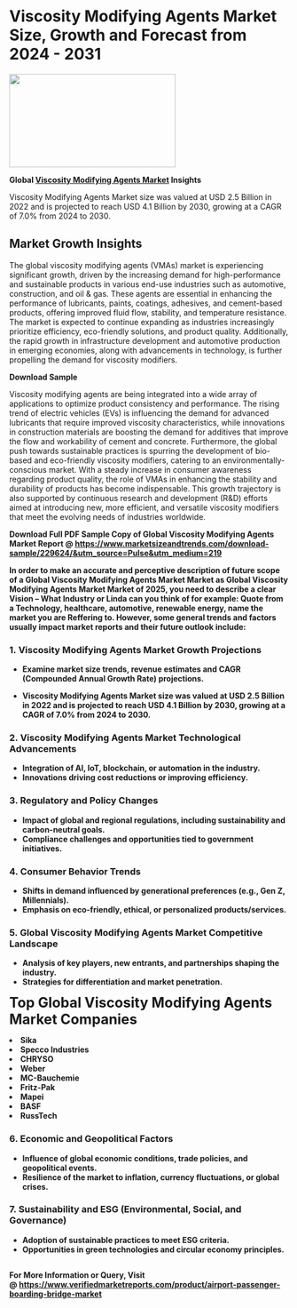 <H1>Viscosity Modifying Agents Market Size, Growth and Forecast from 2024 - 2031</H1><img class="aligncenter size-medium wp-image-584254" src="https://thirdeyenews.in/wp-content/uploads/2024/09/Global-Market-Research-300x168.jpeg" alt="" width="300" height="168" /><p><strong>Global&nbsp;<a href="https://www.marketsizeandtrends.com/download-sample/229624/&amp;utm_source=Pulse&amp;utm_medium=219">Viscosity Modifying Agents Market</a> Insights</strong></p><p>Viscosity Modifying Agents Market size was valued at USD 2.5 Billion in 2022 and is projected to reach USD 4.1 Billion by 2030, growing at a CAGR of 7.0% from 2024 to 2030.</p><p><h2>Market Growth Insights</h2> <p>The global viscosity modifying agents (VMAs) market is experiencing significant growth, driven by the increasing demand for high-performance and sustainable products in various end-use industries such as automotive, construction, and oil & gas. These agents are essential in enhancing the performance of lubricants, paints, coatings, adhesives, and cement-based products, offering improved fluid flow, stability, and temperature resistance. The market is expected to continue expanding as industries increasingly prioritize efficiency, eco-friendly solutions, and product quality. Additionally, the rapid growth in infrastructure development and automotive production in emerging economies, along with advancements in technology, is further propelling the demand for viscosity modifiers.</p> <p><strong>Download Sample</strong></p> <p>Viscosity modifying agents are being integrated into a wide array of applications to optimize product consistency and performance. The rising trend of electric vehicles (EVs) is influencing the demand for advanced lubricants that require improved viscosity characteristics, while innovations in construction materials are boosting the demand for additives that improve the flow and workability of cement and concrete. Furthermore, the global push towards sustainable practices is spurring the development of bio-based and eco-friendly viscosity modifiers, catering to an environmentally-conscious market. With a steady increase in consumer awareness regarding product quality, the role of VMAs in enhancing the stability and durability of products has become indispensable. This growth trajectory is also supported by continuous research and development (R&D) efforts aimed at introducing new, more efficient, and versatile viscosity modifiers that meet the evolving needs of industries worldwide.</p> <p><strong></p><p><span class=""><strong>Download Full PDF Sample Copy of Global Viscosity Modifying Agents Market Report</strong> @ <a href="https://www.marketsizeandtrends.com/download-sample/229624/&amp;utm_source=Pulse&amp;utm_medium=219" target="_blank">https://www.marketsizeandtrends.com/download-sample/229624/&amp;utm_source=Pulse&amp;utm_medium=219</a></span></p><p>In order to make an accurate and perceptive description of future scope of a Global&nbsp;Viscosity Modifying Agents Market Market as Global&nbsp;Viscosity Modifying Agents Market Market of 2025, you need to describe a clear Vision &ndash; What Industry or Linda can you think of for example: Quote from a Technology, healthcare, automotive, renewable energy, name the market you are Reffering to. However, some general trends and factors usually impact market reports and their future outlook include:</p><h3>1.&nbsp;<strong>Viscosity Modifying Agents Market Growth Projections</strong></h3><ul><li>Examine market size trends, revenue estimates and CAGR (Compounded Annual Growth Rate) projections.</li><li><p>Viscosity Modifying Agents Market size was valued at USD 2.5 Billion in 2022 and is projected to reach USD 4.1 Billion by 2030, growing at a CAGR of 7.0% from 2024 to 2030.</p></li></ul><h3>2.&nbsp;<strong>Viscosity Modifying Agents Market Technological Advancements</strong></h3><ul><li>Integration of AI, IoT, blockchain, or automation in the industry.</li><li>Innovations driving cost reductions or improving efficiency.</li></ul><h3>3.&nbsp;<strong>Regulatory and Policy Changes</strong></h3><ul><li>Impact of global and regional regulations, including sustainability and carbon-neutral goals.</li><li>Compliance challenges and opportunities tied to government initiatives.</li></ul><h3>4.&nbsp;<strong>Consumer Behavior Trends</strong></h3><ul><li>Shifts in demand influenced by generational preferences (e.g., Gen Z, Millennials).</li><li>Emphasis on eco-friendly, ethical, or personalized products/services.</li></ul><h3>5.&nbsp;<strong>Global Viscosity Modifying Agents Market Competitive Landscape</strong></h3><ul><li>Analysis of key players, new entrants, and partnerships shaping the industry.</li><li>Strategies for differentiation and market penetration.</li></ul><p data-pm-slice="1 1 []"><span style="color: inherit; font-family: inherit; font-size: 25px;">Top Global Viscosity Modifying Agents Market Companies</span></p><div class="" data-test-id=""><p><li>Sika</li><li> Specco Industries</li><li> CHRYSO</li><li> Weber</li><li> MC-Bauchemie</li><li> Fritz-Pak</li><li> Mapei</li><li> BASF</li><li> RussTech</li></p></div><h3>6.&nbsp;<strong>Economic and Geopolitical Factors</strong></h3><ul><li>Influence of global economic conditions, trade policies, and geopolitical events.</li><li>Resilience of the market to inflation, currency fluctuations, or global crises.</li></ul><h3>7.&nbsp;<strong>Sustainability and ESG (Environmental, Social, and Governance)</strong></h3><ul><li>Adoption of sustainable practices to meet ESG criteria.</li><li>Opportunities in green technologies and circular economy principles.</li></ul><h2><strong style="font-size: 14px;">For More Information or Query, Visit @&nbsp;</strong><a style="background-color: #ffffff; font-size: 14px;" href="https://www.marketsizeandtrends.com/report/viscosity-modifying-agents-market/" target="_blank">https://www.verifiedmarketreports.com/product/airport-passenger-boarding-bridge-market</a></h2>
